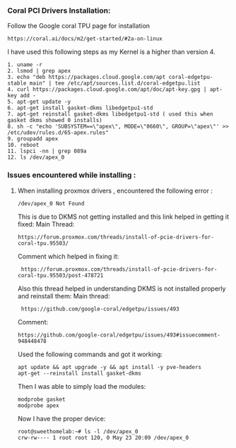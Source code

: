 ### Coral PCI Drivers Installation: ###


Follow the Google coral TPU page for installation 

```
https://coral.ai/docs/m2/get-started/#2a-on-linux
```

I have used this following steps as my Kernel is a higher than version 4.


```
1. uname -r
2. lsmod | grep apex
3. echo "deb https://packages.cloud.google.com/apt coral-edgetpu-stable main" | tee /etc/apt/sources.list.d/coral-edgetpu.list
4. curl https://packages.cloud.google.com/apt/doc/apt-key.gpg | apt-key add -
5. apt-get update -y
6. apt-get install gasket-dkms libedgetpu1-std
7. apt-get reinstall gasket-dkms libedgetpu1-std ( used this when gasket dkms showed 0 installs)
8. sh -c "echo 'SUBSYSTEM==\"apex\", MODE=\"0660\", GROUP=\"apex\"' >> /etc/udev/rules.d/65-apex.rules"
9. groupadd apex
10. reboot
11. lspci -nn | grep 089a
12. ls /dev/apex_0
  ```
  
  
  
  
  
  
  
  
  
  
  
  
  
  
  
  
  
### Issues encountered while installing : ### 
  
1. When installing proxmox drivers , encountered the following error :

    ```
    /dev/apex_0 Not Found 
    ```
      
   This is due to DKMS not getting installed and this link helped in getting it fixed:
   Main Thread:
   
    ```
    https://forum.proxmox.com/threads/install-of-pcie-drivers-for-coral-tpu.95503/ 
    ```

   Comment which helped in fixing it:
   
    ```
     https://forum.proxmox.com/threads/install-of-pcie-drivers-for-coral-tpu.95503/post-478721
    ```

   Also this thread helped in understanding DKMS is not installed properly and reinstall them:
   Main thread:
   
    ```
     https://github.com/google-coral/edgetpu/issues/493
    ```
   Comment:
   
   ```
   https://github.com/google-coral/edgetpu/issues/493#issuecomment-948448478
   ```
   
   Used the following commands and got it working:
   
   ```
   apt update && apt upgrade -y && apt install -y pve-headers
   apt-get --reinstall install gasket-dkms
   ```
   
   Then I was able to simply load the modules:
   
   ```
   modprobe gasket
   modprobe apex
   ```

   Now I have the proper device:
   
   ```
   root@sweethomelab:~# ls -l /dev/apex_0
   crw-rw---- 1 root root 120, 0 May 23 20:09 /dev/apex_0
   ```
   
   
